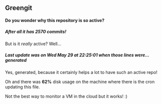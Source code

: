 ## Greengit

#### Do you wonder why this repository is so active?

##### After all it has 2570 commits!

But is it *really* active? Well...

##### Last update was on Wed May 29 at 22:25:01 when those lines were... generated

Yes, generated, because it certainly helps a lot to have such an active repo!

Oh and there was **62%** disk usage on the machine
where there is the cron updating this file.

Not the best way to monitor a VM in the cloud but it works! :)
